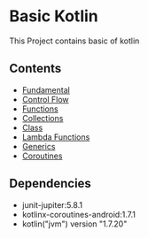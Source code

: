 # Basic Kotlin
This Project contains basic of kotlin

## Contents
- [Fundamental](https://github.com/Zetelep/Basic-Kotlin/blob/master/src/main/kotlin/Fundamental.kt)
- [Control Flow](https://github.com/Zetelep/Basic-Kotlin/blob/master/src/main/kotlin/ControlFlow.kt)
- [Functions](https://github.com/Zetelep/Basic-Kotlin/blob/master/src/main/kotlin/Functions.kt)
- [Collections](https://github.com/Zetelep/Basic-Kotlin/blob/master/src/main/kotlin/Collections.kt)
- [Class](https://github.com/Zetelep/Basic-Kotlin/blob/master/src/main/kotlin/Classs.kt)
- [Lambda Functions](https://github.com/Zetelep/Basic-Kotlin/blob/master/src/main/kotlin/LambdaFunc.kt)
- [Generics](https://github.com/Zetelep/Basic-Kotlin/blob/master/src/main/kotlin/Generics.kt)
- [Coroutines](https://github.com/Zetelep/Basic-Kotlin/blob/master/src/main/kotlin/Coroutines.kt)

## Dependencies
- junit-jupiter:5.8.1
- kotlinx-coroutines-android:1.7.1
- kotlin("jvm") version "1.7.20"